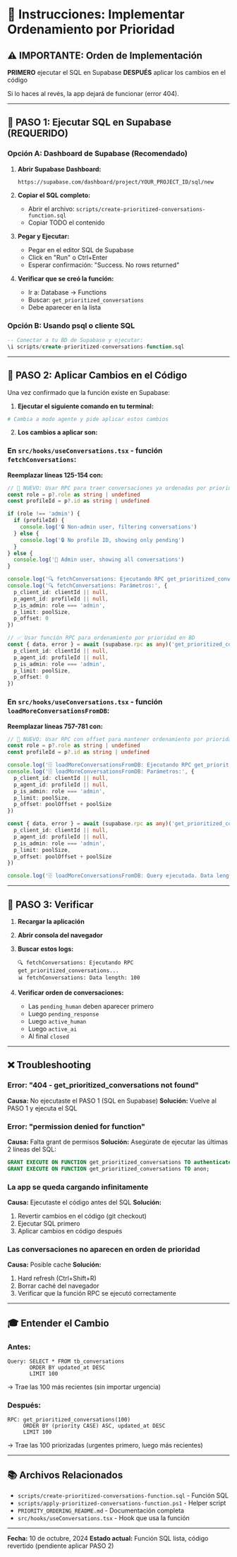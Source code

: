 # 🎯 Instrucciones: Implementar Ordenamiento por Prioridad

## ⚠️ IMPORTANTE: Orden de Implementación

**PRIMERO** ejecutar el SQL en Supabase
**DESPUÉS** aplicar los cambios en el código

Si lo haces al revés, la app dejará de funcionar (error 404).

---

## 📝 PASO 1: Ejecutar SQL en Supabase (REQUERIDO)

### Opción A: Dashboard de Supabase (Recomendado)

1. **Abrir Supabase Dashboard:**
   ```
   https://supabase.com/dashboard/project/YOUR_PROJECT_ID/sql/new
   ```

2. **Copiar el SQL completo:**
   - Abrir el archivo: `scripts/create-prioritized-conversations-function.sql`
   - Copiar TODO el contenido

3. **Pegar y Ejecutar:**
   - Pegar en el editor SQL de Supabase
   - Click en "Run" o Ctrl+Enter
   - Esperar confirmación: "Success. No rows returned"

4. **Verificar que se creó la función:**
   - Ir a: Database → Functions
   - Buscar: `get_prioritized_conversations`
   - Debe aparecer en la lista

### Opción B: Usando psql o cliente SQL

```sql
-- Conectar a tu BD de Supabase y ejecutar:
\i scripts/create-prioritized-conversations-function.sql
```

---

## 📝 PASO 2: Aplicar Cambios en el Código

Una vez confirmado que la función existe en Supabase:

1. **Ejecutar el siguiente comando en tu terminal:**

```bash
# Cambia a modo agente y pide aplicar estos cambios
```

2. **Los cambios a aplicar son:**

### En `src/hooks/useConversations.tsx` - función `fetchConversations`:

**Reemplazar líneas 125-154 con:**
```typescript
// 🎯 NUEVO: Usar RPC para traer conversaciones ya ordenadas por prioridad
const role = p?.role as string | undefined
const profileId = p?.id as string | undefined

if (role !== 'admin') {
  if (profileId) {
    console.log('🔒 Non-admin user, filtering conversations')
  } else {
    console.log('🔒 No profile ID, showing only pending')
  }
} else {
  console.log('👑 Admin user, showing all conversations')
}

console.log('🔍 fetchConversations: Ejecutando RPC get_prioritized_conversations...')
console.log('🔍 fetchConversations: Parámetros:', {
  p_client_id: clientId || null,
  p_agent_id: profileId || null,
  p_is_admin: role === 'admin',
  p_limit: poolSize,
  p_offset: 0
})

// ✅ Usar función RPC para ordenamiento por prioridad en BD
const { data, error } = await (supabase.rpc as any)('get_prioritized_conversations', {
  p_client_id: clientId || null,
  p_agent_id: profileId || null,
  p_is_admin: role === 'admin',
  p_limit: poolSize,
  p_offset: 0
})
```

### En `src/hooks/useConversations.tsx` - función `loadMoreConversationsFromDB`:

**Reemplazar líneas 757-781 con:**
```typescript
// 🎯 NUEVO: Usar RPC con offset para mantener ordenamiento por prioridad
const role = p?.role as string | undefined
const profileId = p?.id as string | undefined

console.log('🗄️ loadMoreConversationsFromDB: Ejecutando RPC get_prioritized_conversations...')
console.log('🗄️ loadMoreConversationsFromDB: Parámetros:', {
  p_client_id: clientId || null,
  p_agent_id: profileId || null,
  p_is_admin: role === 'admin',
  p_limit: poolSize,
  p_offset: poolOffset + poolSize
})

const { data, error } = await (supabase.rpc as any)('get_prioritized_conversations', {
  p_client_id: clientId || null,
  p_agent_id: profileId || null,
  p_is_admin: role === 'admin',
  p_limit: poolSize,
  p_offset: poolOffset + poolSize
})

console.log('🗄️ loadMoreConversationsFromDB: Query ejecutada. Data length:', data?.length, 'Error:', error)
```

---

## 📝 PASO 3: Verificar

1. **Recargar la aplicación**
2. **Abrir consola del navegador**
3. **Buscar estos logs:**
   ```
   🔍 fetchConversations: Ejecutando RPC get_prioritized_conversations...
   📊 fetchConversations: Data length: 100
   ```

4. **Verificar orden de conversaciones:**
   - Las `pending_human` deben aparecer primero
   - Luego `pending_response`
   - Luego `active_human`
   - Luego `active_ai`
   - Al final `closed`

---

## ❌ Troubleshooting

### Error: "404 - get_prioritized_conversations not found"
**Causa:** No ejecutaste el PASO 1 (SQL en Supabase)
**Solución:** Vuelve al PASO 1 y ejecuta el SQL

### Error: "permission denied for function"
**Causa:** Falta grant de permisos
**Solución:** Asegúrate de ejecutar las últimas 2 líneas del SQL:
```sql
GRANT EXECUTE ON FUNCTION get_prioritized_conversations TO authenticated;
GRANT EXECUTE ON FUNCTION get_prioritized_conversations TO anon;
```

### La app se queda cargando infinitamente
**Causa:** Ejecutaste el código antes del SQL
**Solución:** 
1. Revertir cambios en el código (git checkout)
2. Ejecutar SQL primero
3. Aplicar cambios en código después

### Las conversaciones no aparecen en orden de prioridad
**Causa:** Posible cache
**Solución:**
1. Hard refresh (Ctrl+Shift+R)
2. Borrar caché del navegador
3. Verificar que la función RPC se ejecutó correctamente

---

## 🎓 Entender el Cambio

### Antes:
```
Query: SELECT * FROM tb_conversations 
       ORDER BY updated_at DESC 
       LIMIT 100
```
→ Trae las 100 más recientes (sin importar urgencia)

### Después:
```
RPC: get_prioritized_conversations(100)
     ORDER BY (priority CASE) ASC, updated_at DESC
     LIMIT 100
```
→ Trae las 100 priorizadas (urgentes primero, luego más recientes)

---

## 📚 Archivos Relacionados

- `scripts/create-prioritized-conversations-function.sql` - Función SQL
- `scripts/apply-prioritized-conversations-function.ps1` - Helper script
- `PRIORITY_ORDERING_README.md` - Documentación completa
- `src/hooks/useConversations.tsx` - Hook que usa la función

---

**Fecha:** 10 de octubre, 2024
**Estado actual:** Función SQL lista, código revertido (pendiente aplicar PASO 2)







